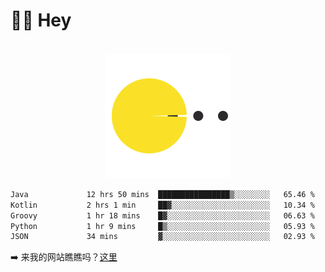 
# 👋🏻 Hey
<div align="center">
	<br>
	<img src="https://raw.githubusercontent.com/Aniket965/Aniket965/master/pacman.svg?sanitize=true" width="200" height="200">
	<br>
</div>

<!--START_SECTION:waka-->

```txt
Java             12 hrs 50 mins  ████████████████▒░░░░░░░░   65.46 %
Kotlin           2 hrs 1 min     ██▓░░░░░░░░░░░░░░░░░░░░░░   10.34 %
Groovy           1 hr 18 mins    █▓░░░░░░░░░░░░░░░░░░░░░░░   06.63 %
Python           1 hr 9 mins     █▒░░░░░░░░░░░░░░░░░░░░░░░   05.93 %
JSON             34 mins         ▓░░░░░░░░░░░░░░░░░░░░░░░░   02.93 %
```

<!--END_SECTION:waka-->

 ➡️  来我的网站瞧瞧吗？[这里](https://www.shaolongfei.com)
